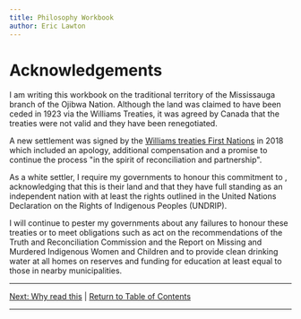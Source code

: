 ```yaml
---
title: Philosophy Workbook
author: Eric Lawton
---
```


# Acknowledgements

I am writing this workbook on the traditional territory of the Mississauga branch of the Ojibwa Nation. Although the land was claimed to have been ceded in 1923 via the Williams Treaties, it was agreed by Canada that the treaties were not valid and they have been renegotiated.

A new settlement was signed by the [Williams treaties First Nations](https://williamstreatiesfirstnations.ca/) in 2018 which included an apology, additional compensation and a promise to continue the process "in the spirit of reconciliation and partnership".

As a white settler, I require my governments to honour this commitment to , acknowledging that this is their land and that they have full standing as an independent nation with at least the rights outlined in the United Nations Declaration on the Rights of Indigenous Peoples (UNDRIP).

I will continue to pester my governments about any failures to honour these treaties or to meet obligations such as act on the recommendations of the Truth and Reconciliation Commission and the Report on Missing and Murdered Indigenous Women and Children and to provide clean drinking water at all homes on reserves and funding for education at least equal to those in nearby municipalities.
***
[Next: Why read this](whywriting) \| [Return to Table of Contents](./index)

***
